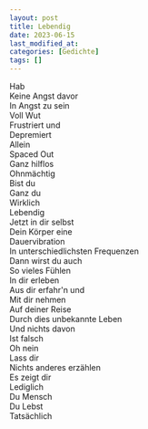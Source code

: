 ```yaml
---
layout: post
title: Lebendig
date: 2023-06-15
last_modified_at:
categories: [Gedichte]
tags: []
---
```


Hab  
Keine Angst davor  
In Angst zu sein  
Voll Wut  
Frustriert und   
Depremiert  
Allein  
Spaced Out  
Ganz hilflos  
Ohnmächtig  
Bist du  
Ganz du  
Wirklich  
Lebendig  
Jetzt in dir selbst  
Dein Körper eine  
Dauervibration  
In unterschiedlichsten Frequenzen  
Dann wirst du auch  
So vieles Fühlen  
In dir erleben  
Aus dir erfahr'n und  
Mit dir nehmen  
Auf deiner Reise  
Durch dies unbekannte Leben  
Und nichts davon  
Ist falsch  
Oh nein  
Lass dir  
Nichts anderes erzählen  
Es zeigt dir  
Lediglich  
Du Mensch  
Du Lebst  
Tatsächlich
